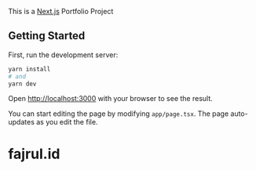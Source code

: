 This is a [Next.js](https://nextjs.org/) Portfolio Project 

## Getting Started

First, run the development server:

```bash
yarn install
# and
yarn dev
```

Open [http://localhost:3000](http://localhost:3000) with your browser to see the result.

You can start editing the page by modifying `app/page.tsx`. The page auto-updates as you edit the file.

# fajrul.id
